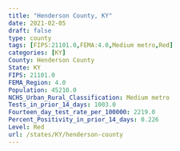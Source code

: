 ```yaml
---
title: "Henderson County, KY"
date: 2021-02-05
draft: false
type: county
tags: [FIPS:21101.0,FEMA:4.0,Medium metro,Red]
categories: [KY]
County: Henderson County
State: KY
FIPS: 21101.0
FEMA_Region: 4.0
Population: 45210.0
NCHS_Urban_Rural_Classification: Medium metro
Tests_in_prior_14_days: 1003.0
Fourteen_day_test_rate_per_100000: 2219.0
Percent_Positivity_in_prior_14_days: 0.226
Level: Red
url: /states/KY/henderson-county
---
```



